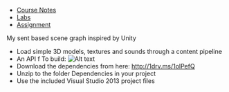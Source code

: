 

* [Course Notes](Course/index.md)
* [Labs](Labs/index.md)
* [Assignment](Course/assignment.md)

My sent based scene graph inspired by Unity
* Load simple 3D models, textures and sounds through a content pipeline
* An API f
To build:
![Alt text](https://raw.github.com/skooter500/BGE/master/Logo/BGE_Logo_01.png)
* Download the dependencies from here: http://1drv.ms/1olPefQ
* Unzip to the folder Dependencies in your project 
* Use the included Visual Studio 2013 project files
